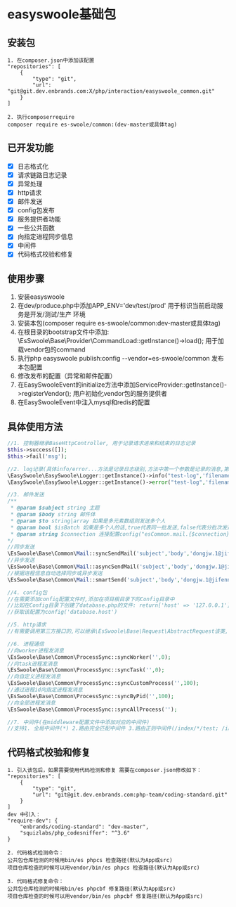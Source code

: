 # easyswoole基础包

## 安装包
```
1. 在composer.json中添加该配置
"repositories": [
    {
        "type": "git",
        "url": "git@git.dev.enbrands.com:X/php/interaction/easyswoole_common.git"
    }
]

2. 执行composerrequire
composer require es-swoole/common:(dev-master或具体tag)
```

## 已开发功能
- [x] 日志格式化
- [x] 请求链路日志记录
- [x] 异常处理
- [x] http请求
- [x] 邮件发送
- [x] config包发布
- [x] 服务提供者功能
- [x] 一些公共函数
- [x] 向指定进程同步信息
- [x] 中间件
- [x] 代码格式校验和修复

## 使用步骤
1. 安装easyswoole
2. 在dev/produce.php中添加APP_ENV='dev/test/prod' 用于标识当前启动服务是开发/测试/生产 环境
3. 安装本包(composer require es-swoole/common:dev-master或具体tag)
4. 在根目录的bootstrap文件中添加:
\EsSwoole\Base\Provider\CommandLoad::getInstance()->load(); 用于加载vendor包的command
5. 执行php easyswoole publish:config --vendor=es-swoole/common 发布本包配置
6. 修改发布的配置（异常和邮件配置）
7. 在EasySwooleEvent的initialize方法中添加ServiceProvider::getInstance()->registerVendor(); 用户初始化vendor包的服务提供者
8. 在EasySwooleEvent中注入mysql和redis的配置


## 具体使用方法
```php
//1. 控制器继承BaseHttpController, 用于记录请求进来和结束的日志记录
$this->success([]);
$this->fail('msg');

//2. log记录(具体info/error...方法是记录日志级别,方法中第一个参数是记录的消息,第二个参数是文件名)
\EasySwoole\EasySwoole\Logger::getInstance()->info("test-log",'filename');
\EasySwoole\EasySwoole\Logger::getInstance()->error("test-log",'filename');

//3. 邮件发送
/**
 * @param $subject string 主题
 * @param $body string 邮件体
 * @param $to string|array 如果是多元素数组则发送多个人
 * @param bool $isBatch 如果是多个人的话,true代表同一批发送,false代表分批次发送
 * @param string $connection 连接配置config("esCommon.mail.{$connection}")
*/
//同步发送
\EsSwoole\Base\Common\Mail::syncSendMail('subject','body','dongjw.1@jifenn.com',true,'default');
//异步发送
\EsSwoole\Base\Common\Mail::asyncSendMail('subject','body','dongjw.1@jifenn.com',true,'default');
//根据进程信息自动选择同步或异步发送
\EsSwoole\Base\Common\Mail::smartSend('subject','body','dongjw.1@jifenn.com',true,'default');

//4. config包
//在需要添加config配置文件时,添加在项目根目录下的Config目录中
//比如在Config目录下创建了database.php的文件: return['host' => '127.0.0.1']
//获取该配置为config('database.host')

//5. http请求
//有需要调用第三方接口的,可以继承\EsSwoole\Base\Request\AbstractRequest该类,请求结束会自动记录响应日志

//6. 进程通信
//向worker进程发消息
\EsSwoole\Base\Common\ProcessSync::syncWorker('',0);
//向task进程发消息
\EsSwoole\Base\Common\ProcessSync::syncTask('',0);
//向自定义进程发消息
\EsSwoole\Base\Common\ProcessSync::syncCustomProcess('',100);
//通过进程id向指定进程发消息
\EsSwoole\Base\Common\ProcessSync::syncByPid('',100);
//向全部进程发消息
\EsSwoole\Base\Common\ProcessSync::syncAllProcess('');

//7. 中间件(在middleware配置文件中添加对应的中间件)
//支持1. 全局中间件(*) 2.路由完全匹配中间件 3.路由正则中间件(/index/*/test; /index*; /index/te*/dong$)
```

## 代码格式校验和修复
```
1. 引入该包后，如果需要使用代码检测和修复 需要在composer.json修改如下：
"repositories": [
    {
        "type": "git",
        "url": "git@git.dev.enbrands.com:php-team/coding-standard.git"
    }
]
dev 中引入：
"require-dev": {
    "enbrands/coding-standard": "dev-master",
    "squizlabs/php_codesniffer": "^3.6"
}

2. 代码格式检测命令：
公共包仓库检测的时候用bin/es phpcs 检查路径(默认为App或src)
项目仓库检查的时候可以用vendor/bin/es phpcs 检查路径(默认为App或src)

3. 代码格式修复命令：
公共包仓库检测的时候用bin/es phpcbf 修复路径(默认为App或src)
项目仓库检查的时候可以用vendor/bin/es phpcbf 修复路径(默认为App或src)
```